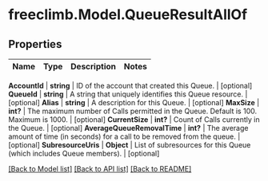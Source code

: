 # freeclimb.Model.QueueResultAllOf



## Properties

Name | Type | Description | Notes
------------ | ------------- | ------------- | -------------

**AccountId** | **string** | ID of the account that created this Queue. | [optional] 
**QueueId** | **string** | A string that uniquely identifies this Queue resource. | [optional] 
**Alias** | **string** | A description for this Queue. | [optional] 
**MaxSize** | **int?** | The maximum number of Calls permitted in the Queue. Default is 100. Maximum is 1000. | [optional] 
**CurrentSize** | **int?** | Count of Calls currently in the Queue. | [optional] 
**AverageQueueRemovalTime** | **int?** | The average amount of time (in seconds) for a call to be removed from the queue. | [optional] 
**SubresourceUris** | **Object** | List of subresources for this Queue (which includes Queue members). | [optional] 


 [[Back to Model list]](../README.md#documentation-for-models) [[Back to API list]](../README.md#documentation-for-api-endpoints) [[Back to README]](../README.md)



